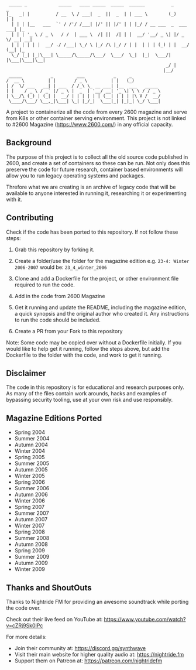 ```
 _____ _            _____   ____ _____  _____  ______          _           _    
|_   _| |          / __  \ / ___|  _  ||  _  | | ___ \        (_)         | |   
  | | | |__   ___  `' / /'/ /___| |/' || |/' | | |_/ / __ ___  _  ___  ___| |_  
  | | | '_ \ / _ \   / /  | ___ \  /| ||  /| | |  __/ '__/ _ \| |/ _ \/ __| __| 
  | | | | | |  __/ ./ /___| \_/ \ |_/ /\ |_/ / | |  | | | (_) | |  __/ (__| |_  
  \_/ |_| |_|\___| \_____/\_____/\___/  \___/  \_|  |_|  \___/| |\___|\___|\__| 
                                                             _/ |               
                                                            |__/                
 _____           _         ___           _     _                                
/  __ \         | |       / _ \         | |   (_)                               
| /  \/ ___   __| | ___  / /_\ \_ __ ___| |__  ___   _____                      
| |    / _ \ / _` |/ _ \ |  _  | '__/ __| '_ \| \ \ / / _ \                     
| \__/\ (_) | (_| |  __/ | | | | | | (__| | | | |\ V /  __/                     
 \____/\___/ \__,_|\___| \_| |_/_|  \___|_| |_|_| \_/ \___|        

```


A project to containerize all the code from every 2600 magazine and serve from K8s or other container serving environment. This project is not linked to #2600 Magazine (https://www.2600.com/) in any official capacity. 


## Background

The purpose of this project is to collect all the old source code published in 2600, and create a set of containers so these can be run.
Not only does this preserve the code for future research, container based environments will allow you to run legacy operating systems and packages.

Threfore what we are creating is an archive of legacy code that will be available to anyone interested in running it, researching it or experimenting with it.


## Contributing

Check if the code has been ported to this repository. If not follow these steps:


1. Grab this repository by forking it.

2. Create a folder/use the folder for the magazine edition e.g. `23-4: Winter 2006-2007` would be: `23_4_winter_2006`

3. Clone and add a Dockerfile for the project, or other environment file required to run the code. 

4. Add in the code from 2600 Magazine

5. Get it running and update the README, including the magazine edition, a quick synopsis and the original author who created it. Any instructions to run the code should be included.

6. Create a PR from your Fork to this repository


Note: Some code may be copied over without a Dockerfile initially. If you would like to help get it running, follow the steps above, but add the Dockerfile to the folder with the code, and work to get it running.


## Disclaimer

The code in this repository is for educational and research purposes only. As many of the files contain work arounds, hacks and examples of bypassing security tooling, use at your own risk and use responsibly. 


## Magazine Editions Ported

* Spring 2004
* Summer 2004
* Autumn 2004
* Winter 2004
* Spring 2005
* Summer 2005
* Autumn 2005
* Winter 2005
* Spring 2006
* Summer 2006
* Autumn 2006
* Winter 2006
* Spring 2007
* Summer 2007
* Autumn 2007
* Winter 2007
* Spring 2008
* Summer 2008
* Autumn 2008
* Spring 2009
* Summer 2009
* Autumn 2009
* Winter 2009

## Thanks and ShoutOuts


Thanks to Nightride FM for providing an awesome soundtrack while porting the code over.

Check out their live feed on YouTube at: https://www.youtube.com/watch?v=cZRj9Sk0IPc

For more details:

* Join their community at: https://discord.gg/synthwave
* Visit their main website for higher quality audio at:  https://nightride.fm
* Support them on Patreon at: https://patreon.com/nightridefm



